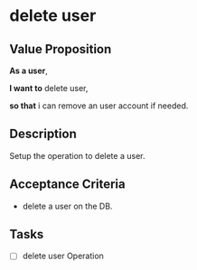 # delete user

## Value Proposition

**As a user**,

**I want to** delete user,

**so that** i can remove an user account if needed.

## Description

Setup the operation to delete a user.

## Acceptance Criteria

- delete a user on the DB.

## Tasks

- [ ] delete user Operation
